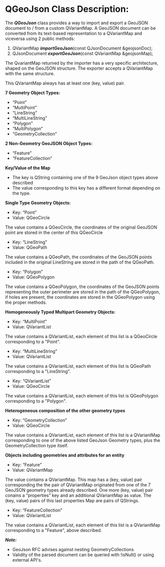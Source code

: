 # QGeoJson Class Description:

The ***QGeoJson*** class provides a way to import and export a GeoJSON document to / from a custom QVariantMap.
A GeoJSON document can be converted from its text-based representation to a QVariantMap and viceversa using 2 public methods: 
1. QVariantMap ***importGeoJson***(const QJsonDocument &geojsonDoc);
2. QJsonDocument ***exportGeoJson***(const QVariantMap &geojsonMap);

The QvariantMap returned by the importer has a very specific architecture, shaped on the GeoJSON structure. 
The exporter accepts a QVariantMap with the same structure.

This QVariantMap always has at least one (key, value) pair.

**7 Geometry Object Types:**
 - “Point”
 - “MultiPoint” 
 - “LineString”
 - “MultiLineString”
 - “Polygon”
 - “MultiPolygon”
 - “GeometryCollection”

**2 Non-Geometry GeoJSON Object Types:**
 - “Feature”
 - “FeatureCollection”

**Key/Value of the Map**
- The key is QString containing one of the 9 GeoJson object types above described
- The value corresponding to this key has a different format depending on the type.

**Single Type Geometry Objects:**
- Key: “Point”
- Value: QGeoCircle

The value contains a QGeoCircle, the coordinates of the original GeoJSON point are stored in the center of this QGeoCircle

- Key: “LineString”
- Value: QGeoPath

The value contains a QGeoPath, the coordinates of the GeoJSON points included in the original LineString are stored in the path of the QGeoPath.

- Key: “Polygon”
- Value: QGeoPolygon

The value contains a QGeoPolygon, the coordinates of the GeoJSON points representing the outer perimeter are stored in the path of the QGeoPolygon, if holes are present, the coordinates are stored in the QGeoPolygon using the proper methods.

**Homogeneously Typed Multipart Geometry Objects:**
- Key: “MultiPoint”
- Value: QVariantList

The value contains a QVariantList, each element of this list is a QGeoCircle corresponding to a "Point".

- Key: “MultiLineString”
- Value: QVariantList

The value contains a QVariantList, each element of this list is QGeoPath corresponding to a "LineString".

- Key: “QVariantList”
- Value: QGeoCircle

The value contains a QVariantList, each element of this list is QGeoPolygon corresponding to a "Polygon".

**Heterogeneous composition of the other geometry types**
- Key: “GeometryCollection”
- Value: QGeoCircle

The value contains a QVariantList, each element of this list is a QVariantMap corresponding to one of the above listed GeoJson Geometry types, plus the GeometryCollection type itself.

**Objects including geometries and attributes for an entity**
- Key: “Feature”
- Value: QVariantMap

The value contains a QVariantMap. This map has a (key, value) pair corresponding the the pair of QVariantMap originated from one of the 7 GeoJSON geometry types already described. One more (key, value) pair conains a “properties” key and an additional QVariantMap as value. The (key, value) pairs of this last properties Map are pairs of QStrings.

- Key: “FeatureCollection”
- Value: QVariantList

The value contains a QVariantList, each element of this list is a QVariantMap corresponding to a "Feature", above described.

***Note:***
- GeoJson RFC advises against nesting GeometryCollections
- Validity of the parsed document can be queried with !isNull() or using external API's.
